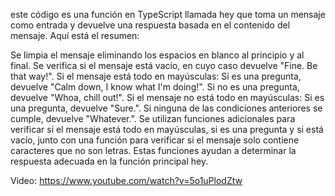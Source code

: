 este código es una función en TypeScript llamada hey que toma un mensaje como entrada y devuelve una respuesta basada en el contenido del mensaje. Aquí está el resumen:

Se limpia el mensaje eliminando los espacios en blanco al principio y al final.
Se verifica si el mensaje está vacío, en cuyo caso devuelve "Fine. Be that way!".
Si el mensaje está todo en mayúsculas:
Si es una pregunta, devuelve "Calm down, I know what I'm doing!".
Si no es una pregunta, devuelve "Whoa, chill out!".
Si el mensaje no está todo en mayúsculas:
Si es una pregunta, devuelve "Sure.".
Si ninguna de las condiciones anteriores se cumple, devuelve "Whatever.".
Se utilizan funciones adicionales para verificar si el mensaje está todo en mayúsculas, si es una pregunta y si está vacío, junto con una función para verificar si el mensaje solo contiene caracteres que no son letras. Estas funciones ayudan a determinar la respuesta adecuada en la función principal hey.


Video: https://www.youtube.com/watch?v=5o1uPlodZtw
